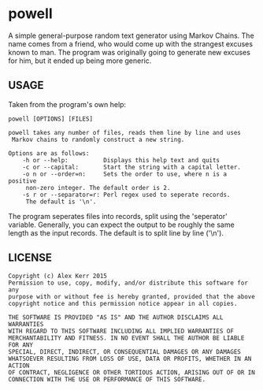 powell
======

A simple general-purpose random text generator using Markov Chains.
The name comes from a friend, who would come up with the strangest excuses
known to man. The program was originally going to generate new excuses for him,
but it ended up being more generic.

USAGE
-----

Taken from the program's own help:

```
powell [OPTIONS] [FILES]

powell takes any number of files, reads them line by line and uses
 Markov chains to randomly construct a new string.

Options are as follows:
	-h or --help:          Displays this help text and quits
	-c or --capital:       Start the string with a capital letter.
	-o n or --order=n:     Sets the order to use, where n is a positive
	 non-zero integer. The default order is 2.
	-s r or --separator=r: Perl regex used to seperate records.
	 The default is '\n'.
```

The program seperates files into records, split using the 'seperator' variable.
Generally, you can expect the output to be roughly the same length as the input
records. The default is to split line by line ('\n').

LICENSE
-------

```
Copyright (c) Alex Kerr 2015
Permission to use, copy, modify, and/or distribute this software for any
purpose with or without fee is hereby granted, provided that the above
copyright notice and this permission notice appear in all copies.

THE SOFTWARE IS PROVIDED "AS IS" AND THE AUTHOR DISCLAIMS ALL WARRANTIES
WITH REGARD TO THIS SOFTWARE INCLUDING ALL IMPLIED WARRANTIES OF
MERCHANTABILITY AND FITNESS. IN NO EVENT SHALL THE AUTHOR BE LIABLE FOR ANY
SPECIAL, DIRECT, INDIRECT, OR CONSEQUENTIAL DAMAGES OR ANY DAMAGES
WHATSOEVER RESULTING FROM LOSS OF USE, DATA OR PROFITS, WHETHER IN AN ACTION
OF CONTRACT, NEGLIGENCE OR OTHER TORTIOUS ACTION, ARISING OUT OF OR IN
CONNECTION WITH THE USE OR PERFORMANCE OF THIS SOFTWARE.
```
